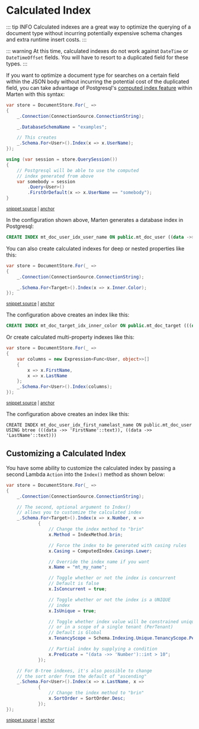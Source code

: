 # Calculated Index

::: tip INFO
Calculated indexes are a great way to optimize the querying of a document type without incurring
potentially expensive schema changes and extra runtime insert costs.
:::

::: warning
At this time, calculated indexes do not work against `DateTime` or `DateTimeOffset` fields. You will have
to resort to a duplicated field for these types.
:::

If you want to optimize a document type for searches on a certain field within the JSON body without incurring the potential cost of the duplicated field, you can take advantage of Postgresql's [computed index feature](https://www.postgresql.org/docs/9.5/static/indexes-expressional.html) within Marten with this syntax:

<!-- snippet: sample_using-a-simple-calculated-index -->
<a id='snippet-sample_using-a-simple-calculated-index'></a>
```cs
var store = DocumentStore.For(_ =>
{
    _.Connection(ConnectionSource.ConnectionString);

    _.DatabaseSchemaName = "examples";

    // This creates
    _.Schema.For<User>().Index(x => x.UserName);
});

using (var session = store.QuerySession())
{
    // Postgresql will be able to use the computed
    // index generated from above
    var somebody = session
        .Query<User>()
        .FirstOrDefault(x => x.UserName == "somebody");
}
```
<sup><a href='https://github.com/JasperFx/marten/blob/master/src/Marten.Testing/Acceptance/computed_indexes.cs#L21-L40' title='Snippet source file'>snippet source</a> | <a href='#snippet-sample_using-a-simple-calculated-index' title='Start of snippet'>anchor</a></sup>
<!-- endSnippet -->

In the configuration shown above, Marten generates a database index in Postgresql:

```sql
CREATE INDEX mt_doc_user_idx_user_name ON public.mt_doc_user ((data ->> 'UserName'));
```

You can also create calculated indexes for deep or nested properties like this:

<!-- snippet: sample_deep-calculated-index -->
<a id='snippet-sample_deep-calculated-index'></a>
```cs
var store = DocumentStore.For(_ =>
{
    _.Connection(ConnectionSource.ConnectionString);

    _.Schema.For<Target>().Index(x => x.Inner.Color);
});
```
<sup><a href='https://github.com/JasperFx/marten/blob/master/src/Marten.Testing/Acceptance/computed_indexes.cs#L67-L74' title='Snippet source file'>snippet source</a> | <a href='#snippet-sample_deep-calculated-index' title='Start of snippet'>anchor</a></sup>
<!-- endSnippet -->

The configuration above creates an index like this:

```sql
CREATE INDEX mt_doc_target_idx_inner_color ON public.mt_doc_target (((data -> 'Inner' ->> 'Color')::int));
```

Or create calculated multi-property indexes like this:

<!-- snippet: sample_multi-property-calculated-index -->
<a id='snippet-sample_multi-property-calculated-index'></a>
```cs
var store = DocumentStore.For(_ =>
{
    var columns = new Expression<Func<User, object>>[]
    {
        x => x.FirstName,
        x => x.LastName
    };
    _.Schema.For<User>().Index(columns);
});
```
<sup><a href='https://github.com/JasperFx/marten/blob/master/src/Marten.Testing/Examples/MultiPropertyCalculatedIndexExamples.cs#L11-L21' title='Snippet source file'>snippet source</a> | <a href='#snippet-sample_multi-property-calculated-index' title='Start of snippet'>anchor</a></sup>
<!-- endSnippet -->

The configuration above creates an index like this:

```
CREATE INDEX mt_doc_user_idx_first_namelast_name ON public.mt_doc_user USING btree (((data ->> 'FirstName'::text)), ((data ->> 'LastName'::text)))
```

## Customizing a Calculated Index

You have some ability to customize the calculated index by passing a second Lambda `Action` into
the `Index()` method as shown below:

<!-- snippet: sample_customizing-calculated-index -->
<a id='snippet-sample_customizing-calculated-index'></a>
```cs
var store = DocumentStore.For(_ =>
{
    _.Connection(ConnectionSource.ConnectionString);

    // The second, optional argument to Index()
    // allows you to customize the calculated index
    _.Schema.For<Target>().Index(x => x.Number, x =>
            {
                // Change the index method to "brin"
                x.Method = IndexMethod.brin;

                // Force the index to be generated with casing rules
                x.Casing = ComputedIndex.Casings.Lower;

                // Override the index name if you want
                x.Name = "mt_my_name";

                // Toggle whether or not the index is concurrent
                // Default is false
                x.IsConcurrent = true;

                // Toggle whether or not the index is a UNIQUE
                // index
                x.IsUnique = true;

                // Toggle whether index value will be constrained unique in scope of whole document table (Global)
                // or in a scope of a single tenant (PerTenant)
                // Default is Global
                x.TenancyScope = Schema.Indexing.Unique.TenancyScope.PerTenant;

                // Partial index by supplying a condition
                x.Predicate = "(data ->> 'Number')::int > 10";
            });

    // For B-tree indexes, it's also possible to change
    // the sort order from the default of "ascending"
    _.Schema.For<User>().Index(x => x.LastName, x =>
            {
                // Change the index method to "brin"
                x.SortOrder = SortOrder.Desc;
            });
});
```
<sup><a href='https://github.com/JasperFx/marten/blob/master/src/Marten.Testing/Acceptance/computed_indexes.cs#L80-L123' title='Snippet source file'>snippet source</a> | <a href='#snippet-sample_customizing-calculated-index' title='Start of snippet'>anchor</a></sup>
<!-- endSnippet -->
